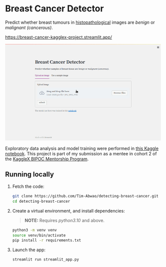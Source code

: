 # Breast Cancer Detector

Predict whether breast tumours in [histopathological][hp] images are *benign* or *malignant (cancerous)*.

<https://breast-cancer-kagglex-project.streamlit.app/>

![screencast](screencast.gif)

Exploratory data analysis and model training were performed in [this Kaggle notebook][nb]. This project is part of my submission as a mentee in cohort 2 of the [KaggleX BIPOC Mentorship Program][kaggle-x].

[hp]: https://en.wikipedia.org/wiki/Histopathology
[nb]: https://www.kaggle.com/code/timothyabwao/detecting-breast-cancer-with-computer-vision
[kaggle-x]: https://www.kaggle.com/kagglex

## Running locally

1. Fetch the code:

    ```bash
    git clone https://github.com/Tim-Abwao/detecting-breast-cancer.git
    cd detecting-breast-cancer
    ```

2. Create a virtual environment, and install dependencies:

   >**NOTE:** Requires *python3.10* and above.

    ```bash
    python3 -m venv venv
    source venv/bin/activate
    pip install -r requirements.txt
    ```

3. Launch the app:

    ```bash
    streamlit run streamlit_app.py
    ```
